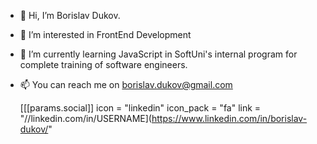- 👋 Hi, I’m Borislav Dukov.
- 👀 I’m interested in FrontEnd Development
- 🌱 I’m currently learning JavaScript in SoftUni's internal program for complete training of software engineers.
- 📫 You can reach me on borislav.dukov@gmail.com

  [[[params.social]]
    icon = "linkedin"
    icon_pack = "fa"
    link = "//linkedin.com/in/USERNAME](https://www.linkedin.com/in/borislav-dukov/"

<!---
BDukov/BDukov is a ✨ special ✨ repository because its `README.md` (this file) appears on your GitHub profile.
You can click the Preview link to take a look at your changes.
--->
